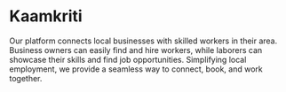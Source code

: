 # Kaamkriti
Our platform connects local businesses with skilled workers in their area. Business owners can easily find and hire workers, while laborers can showcase their skills and find job opportunities. Simplifying local employment, we provide a seamless way to connect, book, and work together.
